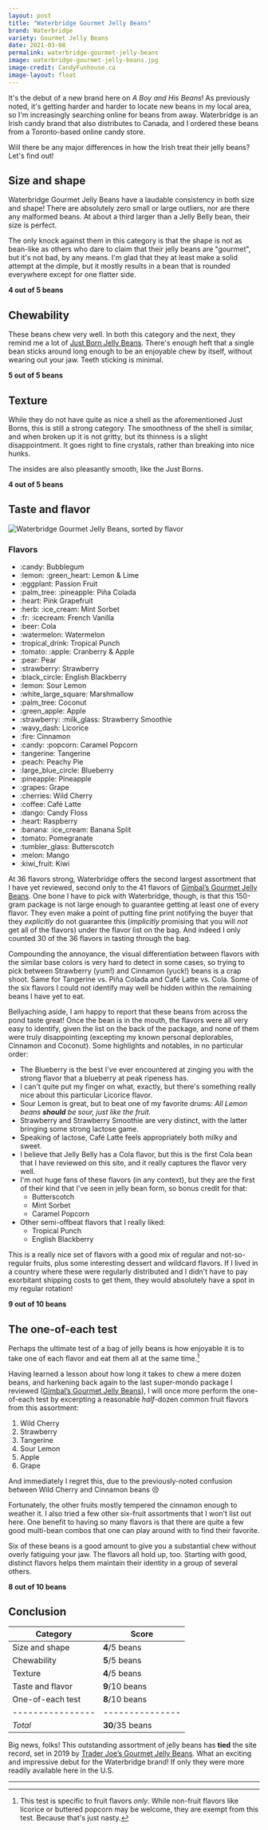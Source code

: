 ```yaml
---
layout: post
title: "Waterbridge Gourmet Jelly Beans"
brand: Waterbridge
variety: Gourmet Jelly Beans
date: 2021-03-08
permalink: waterbridge-gourmet-jelly-beans
image: waterbridge-gourmet-jelly-beans.jpg
image-credit: CandyFunhouse.ca
image-layout: float
---
```



It's the debut of a new brand here on <cite>A Boy and His Beans</cite>!
As previously noted, it's getting harder and harder to locate new beans
in my local area, so I'm increasingly searching online for beans from away.
Waterbridge is an Irish candy brand that also distributes to Canada,
and I ordered these beans from a Toronto-based online candy store.

Will there be any major differences in how the Irish treat their jelly beans?
Let's find out!


## Size and shape

Waterbridge Gourmet Jelly Beans have a laudable consistency
in both size and shape!
There are absolutely zero small or large outliers,
nor are there any malformed beans.
At about a third larger than a Jelly Belly bean, their size is perfect.

The only knock against them in this category is that the shape is not
as bean-like as others who dare to claim that their jelly beans are "gourmet",
but it's not bad, by any means.
I'm glad that they at least make a solid attempt at the dimple,
but it mostly results in a bean that is rounded everywhere
except for one flatter side.

**4 out of 5 beans**


## Chewability

These beans chew very well.
In both this category and the next, they remind me a lot of
[Just Born Jelly Beans](/just-born-jelly-beans).
There's enough heft that a single bean sticks around long enough
to be an enjoyable chew by itself, without wearing out your jaw.
Teeth sticking is minimal.

**5 out of 5 beans**


## Texture

While they do not have quite as nice a shell as the aforementioned Just Borns,
this is still a strong category.
The smoothness of the shell is similar, and when broken up it is not gritty,
but its thinness is a slight disappointment.
It goes right to fine crystals, rather than breaking into nice hunks.

The insides are also pleasantly smooth, like the Just Borns.

**4 out of 5 beans**

## Taste and flavor

<img src="/static/img/waterbridge-gourmet-jelly-beans_sorted.jpg"
     alt="Waterbridge Gourmet Jelly Beans, sorted by flavor">

<div class="inset">
    <h3>Flavors</h3>
    <ul class="emoji-list">
        <li>:candy: Bubblegum</li>
        <li>:lemon: :green_heart: Lemon & Lime</li>
        <li>:eggplant: Passion Fruit</li>
        <li>:palm_tree: :pineapple: Piña Colada</li>
        <li>:heart: Pink Grapefruit</li>
        <li>:herb: :ice_cream: Mint Sorbet</li>
        <li>:fr: :icecream: French Vanilla</li>
        <li>:beer: Cola</li>
        <li>:watermelon: Watermelon</li>
        <li>:tropical_drink: Tropical Punch</li>
        <li>:tomato: :apple: Cranberry & Apple</li>
        <li>:pear: Pear</li>
        <li>:strawberry: Strawberry</li>
        <li>:black_circle: English Blackberry</li>
        <li>:lemon: Sour Lemon</li>
        <li>:white_large_square: Marshmallow</li>
        <li>:palm_tree: Coconut</li>
        <li>:green_apple: Apple</li>
        <li>:strawberry: :milk_glass: Strawberry Smoothie</li>
        <li>:wavy_dash: Licorice</li>
        <li>:fire: Cinnamon</li>
        <li>:candy: :popcorn: Caramel Popcorn</li>
        <li>:tangerine: Tangerine</li>
        <li>:peach: Peachy Pie</li>
        <li>:large_blue_circle: Blueberry</li>
        <li>:pineapple: Pineapple</li>
        <li>:grapes: Grape</li>
        <li>:cherries: Wild Cherry</li>
        <li>:coffee: Café Latte</li>
        <li>:dango: Candy Floss</li>
        <li>:heart: Raspberry</li>
        <li>:banana: :ice_cream: Banana Split</li>
        <li>:tomato: Pomegranate</li>
        <li>:tumbler_glass: Butterscotch</li>
        <li>:melon: Mango</li>
        <li>:kiwi_fruit: Kiwi</li>
    </ul>
</div>

At 36 flavors strong, Waterbridge offers the second largest assortment
that I have yet reviewed, second only to the 41 flavors of
[Gimbal’s Gourmet Jelly Beans](/gimbals-gourmet-jelly-beans).
One bone I have to pick with Waterbridge, though, is that
this 150-gram package is not large enough to guarantee
getting at least one of every flavor.
They even make a point of putting fine print notifying the buyer
that they _explicitly_ do not guarantee this
(_implicitly_ promising that you will _not_ get all of the flavors)
under the flavor list on the bag.
And indeed I only counted 30 of the 36 flavors in tasting through the bag.

Compounding the annoyance, the visual differentiation between flavors
with the similar base colors is very hard to detect in some cases,
so trying to pick between Strawberry (yum!) and Cinnamon (yuck!) beans
is a crap shoot. Same for Tangerine vs. Piña Colada and Café Latte vs. Cola.
Some of the six flavors I could not identify may well be hidden within
the remaining beans I have yet to eat.

Bellyaching aside, I am happy to report that
these beans from across the pond taste great!
Once the bean is in the mouth, the flavors were all very easy to identify,
given the list on the back of the package,
and none of them were truly disappointing
(excepting my known personal deplorables, Cinnamon and Coconut).
Some highlights and notables, in no particular order:

- The Blueberry is the best I've ever encountered at zinging you with the
  strong flavor that a blueberry at peak ripeness has.
- I can't quite put my finger on what, exactly, but there's
  something really nice about this particular Licorice flavor.
- Sour Lemon is great, but to beat one of my favorite drums:
  _All Lemon beans **should** be sour, just like the fruit._
- Strawberry and Strawberry Smoothie are very distinct, with the latter
  bringing some strong lactose game.
- Speaking of lactose, Café Latte feels appropriately both milky and sweet.
- I believe that Jelly Belly has a Cola flavor,
  but this is the first Cola bean that I have reviewed on this site,
  and it really captures the flavor very well.
- I'm not huge fans of these flavors (in any context),
  but they are the first of their kind that I've seen in jelly bean form,
  so bonus credit for that:
  - Butterscotch
  - Mint Sorbet
  - Caramel Popcorn
- Other semi-offbeat flavors that I really liked:
  - Tropical Punch
  - English Blackberry

This is a really nice set of flavors with a good mix of
regular and not-so-regular fruits,
plus some interesting dessert and wildcard flavors.
If I lived in a country where these were regularly distributed
and I didn't have to pay exorbitant shipping costs to get them,
they would absolutely have a spot in my regular rotation!

**9 out of 10 beans**


## The one-of-each test

Perhaps the ultimate test of a bag of jelly beans is how enjoyable it is
to take one of each flavor and eat them all at the same time.[^1]

Having learned a lesson about how long it takes to chew a mere dozen beans,
and harkening back again to the last super-mondo package I reviewed
([Gimbal’s Gourmet Jelly Beans](/gimbals-gourmet-jelly-beans#the-one-of-each-test)),
I will once more perform the one-of-each test by excerpting a reasonable
_half_-dozen common fruit flavors from this assortment:

1. Wild Cherry
2. Strawberry
3. Tangerine
4. Sour Lemon
5. Apple
6. Grape

And immediately I regret this, due to the previously-noted confusion
between Wild Cherry and Cinnamon beans :unamused:

Fortunately, the other fruits mostly tempered the cinnamon enough to weather it.
I also tried a few other six-fruit assortments that I won't list out here.
One benefit to having so many flavors is that there are quite a few good
multi-bean combos that one can play around with to find their favorite.

Six of these beans is a good amount to give you a substantial chew without
overly fatiguing your jaw. The flavors all hold up, too.
Starting with good, distinct flavors helps them maintain their identity
in a group of several others.

**8 out of 10 beans**


## Conclusion

Category         | Score
---------------- | ---------------
Size and shape   | **4**/5 beans
Chewability      | **5**/5 beans
Texture          | **4**/5 beans
Taste and flavor | **9**/10 beans
One-of-each test | **8**/10 beans
---------------- | ---------------
_Total_          | **30**/35 beans

Big news, folks! This outstanding assortment of jelly beans has
**tied** the site record, set in 2019 by
[Trader Joe’s Gourmet Jelly Beans](/trader-joes-gourmet-jelly-beans).
What an exciting and impressive debut for the Waterbridge brand!
If only they were more readily available here in the U.S.


---

[^1]: This test is specific to fruit flavors _only_. While non-fruit flavors like licorice or buttered popcorn may be welcome, they are exempt from this test. Because that's just nasty.
